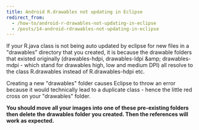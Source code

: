 ```yaml
---
title: Android R.drawables not updating in Eclipse
redirect_from:
  - /how-to/android-r-drawables-not-updating-in-eclipse
  - /posts/14-android-rdrawables-not-updating-in-eclipse
---
```


<p>If your R.java class is not being auto updated by eclipse for new files in a &quot;drawables&quot; directory that you created, it is because the drawable folders that existed originally (drawables-hdpi, drawables-ldpi &amp;amp; drawables-mdpi - which stand for drawables high, low and medium DPI) all resolve to the class R.drawables instead of R.drawables-hdpi etc.</p>

<p>Creating a new &quot;drawables&quot; folder causes Eclipse to throw an error because it would technically lead to a duplicate class - hence the little red cross on your &quot;drawables&quot; folder.</p>

<p><strong>You should move all your images into one of these pre-existing folders then delete the drawables folder you created. Then the references will work as expected.</strong></p>
